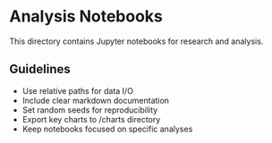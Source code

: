 # Analysis Notebooks

This directory contains Jupyter notebooks for research and analysis.

## Guidelines
- Use relative paths for data I/O
- Include clear markdown documentation
- Set random seeds for reproducibility
- Export key charts to /charts directory
- Keep notebooks focused on specific analyses